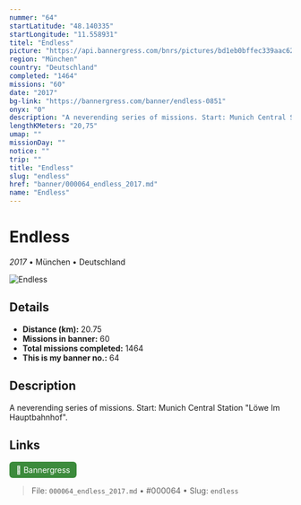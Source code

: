 ```yaml
---
nummer: "64"
startLatitude: "48.140335"
startLongitude: "11.558931"
titel: "Endless"
picture: "https://api.bannergress.com/bnrs/pictures/bd1eb0bffec339aac622bee752caf378"
region: "München"
country: "Deutschland"
completed: "1464"
missions: "60"
date: "2017"
bg-link: "https://bannergress.com/banner/endless-0851"
onyx: "0"
description: "A neverending series of missions. Start: Munich Central Station \"Löwe Im Hauptbahnhof\"."
lengthKMeters: "20,75"
umap: ""
missionDay: ""
notice: ""
trip: ""
title: "Endless"
slug: "endless"
href: "banner/000064_endless_2017.md"
name: "Endless"
---
```

# Endless

*2017* • München • Deutschland

![Endless](https://api.bannergress.com/bnrs/pictures/bd1eb0bffec339aac622bee752caf378)



## Details
- **Distance (km):** 20.75
- **Missions in banner:** 60
- **Total missions completed:** 1464
- **This is my banner no.:** 64



## Description
A neverending series of missions. Start: Munich Central Station "Löwe Im Hauptbahnhof".



## Links
<a href="https://bannergress.com/banner/endless-0851" target="_blank" style="display:inline-block;margin-right:8px;padding:6px 12px;background:#3c8b3c;color:#fff;text-decoration:none;border-radius:6px;">🔗 Bannergress</a>



> File: `000064_endless_2017.md`
> • #000064
> • Slug: `endless`
